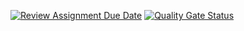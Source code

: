 [![Review Assignment Due Date](https://classroom.github.com/assets/deadline-readme-button-24ddc0f5d75046c5622901739e7c5dd533143b0c8e959d652212380cedb1ea36.svg)](https://classroom.github.com/a/T5K9tzcv)
[![Quality Gate Status](https://sonarcloud.io/api/project_badges/measure?project=Gith138_ull-esit-inf-dsi-23-24-prct09-filesystem-magic-app-Gith138&metric=alert_status)](https://sonarcloud.io/summary/new_code?id=Gith138_ull-esit-inf-dsi-23-24-prct09-filesystem-magic-app-Gith138)